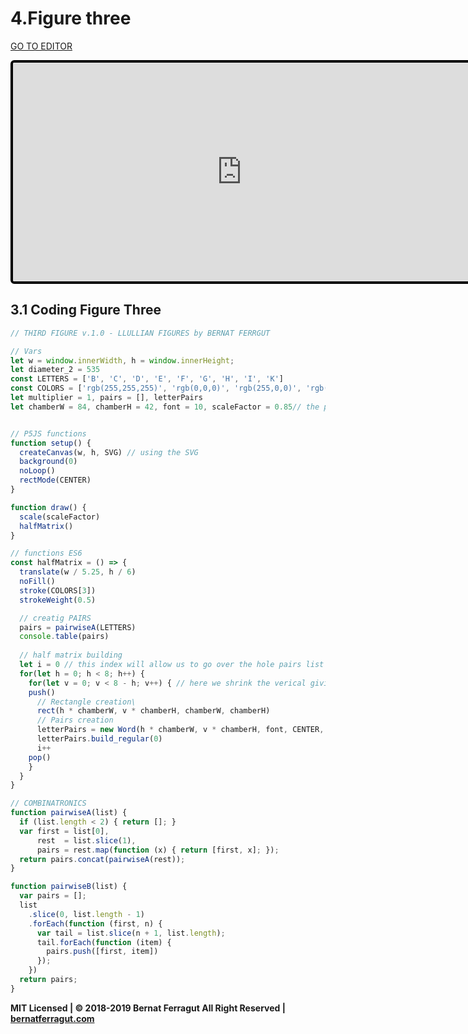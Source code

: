 # 4.Figure three

[GO TO EDITOR](https://editor.p5js.org/bernatferragut/sketches/rk8EGuY1V)

<iframe 
frameborder="0" 
border="0" 
cellspacing="0"
style="
width: 732px; 
height: 350px; 
border: 4px solid #000000;
border-radius: 6px; 
overflow: hidden;
position: relative;"
src="https://editor.p5js.org/bernatferragut/embed/rk8EGuY1V"></iframe>



## 3.1 Coding Figure Three

```javascript
// THIRD FIGURE v.1.0 - LLULLIAN FIGURES by BERNAT FERRGUT

// Vars
let w = window.innerWidth, h = window.innerHeight;
let diameter_2 = 535
const LETTERS = ['B', 'C', 'D', 'E', 'F', 'G', 'H', 'I', 'K']
const COLORS = ['rgb(255,255,255)', 'rgb(0,0,0)', 'rgb(255,0,0)', 'rgb(0,255,43)', 'rgb(255,255,0)']
let multiplier = 1, pairs = [], letterPairs
let chamberW = 84, chamberH = 42, font = 10, scaleFactor = 0.85// the proportions of the king's chanmber in Giza Pyramid


// P5JS functions
function setup() {
  createCanvas(w, h, SVG) // using the SVG 
  background(0)
  noLoop()
  rectMode(CENTER)
}

function draw() {
  scale(scaleFactor)
  halfMatrix()
}

// functions ES6
const halfMatrix = () => {
  translate(w / 5.25, h / 6)
  noFill()
  stroke(COLORS[3])
  strokeWeight(0.5)

  // creatig PAIRS
  pairs = pairwiseA(LETTERS)
  console.table(pairs)
  
  // half matrix building
  let i = 0 // this index will allow us to go over the hole pairs list
  for(let h = 0; h < 8; h++) {
    for(let v = 0; v < 8 - h; v++) { // here we shrink the verical giving half matrix
    push()
      // Rectangle creation\
      rect(h * chamberW, v * chamberH, chamberW, chamberH)
      // Pairs creation
      letterPairs = new Word(h * chamberW, v * chamberH, font, CENTER, pairs[i][0] + pairs[i][1])
      letterPairs.build_regular(0)
      i++
    pop()
    }
  }
}

// COMBINATRONICS
function pairwiseA(list) {
  if (list.length < 2) { return []; }
  var first = list[0],
      rest  = list.slice(1),
      pairs = rest.map(function (x) { return [first, x]; });
  return pairs.concat(pairwiseA(rest));
}

function pairwiseB(list) {
  var pairs = [];
  list
    .slice(0, list.length - 1)
    .forEach(function (first, n) {
      var tail = list.slice(n + 1, list.length);
      tail.forEach(function (item) {
        pairs.push([first, item])
      });
    })
  return pairs;
}
```

**MIT Licensed | © 2018-2019 Bernat Ferragut All Right Reserved | [bernatferragut.com](http://bernatferragut.com/)**

